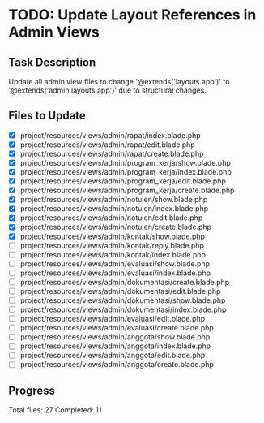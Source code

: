 # TODO: Update Layout References in Admin Views

## Task Description

Update all admin view files to change '@extends('layouts.app')' to '@extends('admin.layouts.app')' due to structural changes.

## Files to Update

- [x] project/resources/views/admin/rapat/index.blade.php
- [x] project/resources/views/admin/rapat/edit.blade.php
- [x] project/resources/views/admin/rapat/create.blade.php
- [x] project/resources/views/admin/program_kerja/show.blade.php
- [x] project/resources/views/admin/program_kerja/index.blade.php
- [x] project/resources/views/admin/program_kerja/edit.blade.php
- [x] project/resources/views/admin/program_kerja/create.blade.php
- [x] project/resources/views/admin/notulen/show.blade.php
- [x] project/resources/views/admin/notulen/index.blade.php
- [x] project/resources/views/admin/notulen/edit.blade.php
- [x] project/resources/views/admin/notulen/create.blade.php
- [x] project/resources/views/admin/kontak/show.blade.php
- [ ] project/resources/views/admin/kontak/reply.blade.php
- [ ] project/resources/views/admin/kontak/index.blade.php
- [ ] project/resources/views/admin/evaluasi/show.blade.php
- [ ] project/resources/views/admin/evaluasi/index.blade.php
- [ ] project/resources/views/admin/dokumentasi/create.blade.php
- [ ] project/resources/views/admin/dokumentasi/edit.blade.php
- [ ] project/resources/views/admin/dokumentasi/show.blade.php
- [ ] project/resources/views/admin/dokumentasi/index.blade.php
- [ ] project/resources/views/admin/evaluasi/edit.blade.php
- [ ] project/resources/views/admin/evaluasi/create.blade.php
- [ ] project/resources/views/admin/anggota/show.blade.php
- [ ] project/resources/views/admin/anggota/index.blade.php
- [ ] project/resources/views/admin/anggota/edit.blade.php
- [ ] project/resources/views/admin/anggota/create.blade.php

## Progress

Total files: 27
Completed: 11
